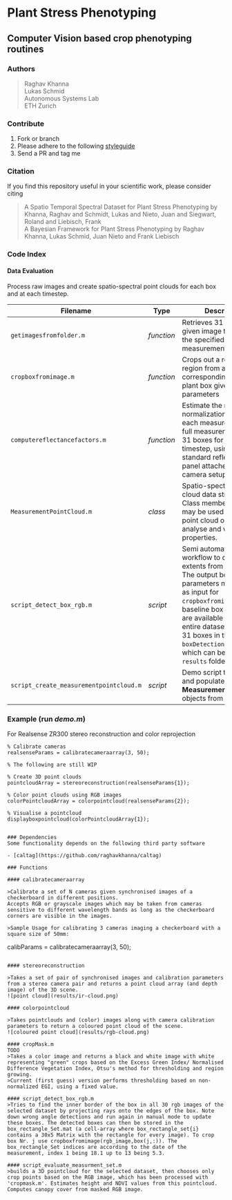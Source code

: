 # Plant Stress Phenotyping
## Computer Vision based crop phenotyping routines

### Authors
>Raghav Khanna  
>Lukas Schmid  
Autonomous Systems Lab  
ETH Zurich

### Contribute

1. Fork or branch
2.  Please adhere to the following [styleguide](https://sites.google.com/site/matlabstyleguidelines/documentation)
3. Send a PR and tag me

### Citation

If you find this repository useful in your scientific work, please consider citing

>A Spatio Temporal Spectral Dataset for Plant Stress Phenotyping by Khanna, Raghav and Schmidt, Lukas and Nieto, Juan and Siegwart, Roland and Liebisch, Frank  
>A Bayesian Framework for Plant Stress Phenotyping by Raghav Khanna, Lukas Schmid, Juan Nieto and Frank Liebisch

### Code Index

#### Data Evaluation
Process raw images and create spatio-spectral point clouds for each box and at each timestep.

| Filename | Type | Description |
|---|---|---|
|`getimagesfromfolder.m`|*function*|Retrieves 31 images of given image type from the specified measurement date folder.|
|`cropboxfromimage.m`|*function*|Crops out a rectangular region from an image, corresponding to the plant box given its parameters|
|`computereflectancefactors.m`|*function*|Estimate the reflectance normalization factor for each measurement in a full measurement set of 31 boxes for a given timestep, using the standard reflectance panel attached to the camera setup.|
|`MeasurementPointCloud.m`|*class*|Spatio-spectral point cloud data structure. Class member functions may be used to construct point cloud objects, analyse and visualize its properties.|
|`script_detect_box_rgb.m`|*script*|Semi automated workflow to detect box extents from rgb images. The output box parameters may be used as input for `cropboxfromimage.m`. Our baseline box detections are available for the entire dataset (16 dates x 31 boxes in the `boxDetections.mat` file which can be found in the `results` folder.)|
|`script_create_measurementpointcloud.m`|*script*|Demo script to fully build and populate **MeasurementPointCloud** objects from raw images.|

### Example (run *demo.m*)
For Realsense ZR300 stereo reconstruction and color reprojection
```
% Calibrate cameras
realsenseParams = calibratecameraarray(3, 50);

% The following are still WIP

% Create 3D point clouds
pointcloudArray = stereoreconstruction(realsenseParams{1});

% Color point clouds using RGB images
colorPointcloudArray = colorpointcloud(realsenseParams{2});

% Visualise a pointcloud
displayboxpointcloud(colorPointcloudArray{1});


### Dependencies
Some functionality depends on the following third party software

- [caltag](https://github.com/raghavkhanna/caltag)

### Functions

#### calibratecameraarray

>Calibrate a set of N cameras given synchronised images of a checkerboard in different positions.
Accepts RGB or grayscale images which may be taken from cameras sensitive to different wavelength bands as long as the checkerboard corners are visible in the images.

>Sample Usage for calibrating 3 cameras imaging a checkerboard with a square size of 50mm:
```
calibParams = calibratecameraarray(3, 50);
```

#### stereoreconstruction

>Takes a set of pair of synchronised images and calibration parameters from a stereo camera pair and returns a point cloud array (and depth image) of the 3D scene.
![point cloud](results/ir-cloud.png)

#### colorpointcloud

>Takes pointclouds and (color) images along with camera calibration parameters to return a coloured point cloud of the scene.
![coloured point cloud](results/rgb-cloud.png)

#### cropMask.m
TODO
>Takes a color image and returns a black and white image with white representing "green" crops based on the Excess Green Index/ Normalised Difference Vegetation Index, Otsu's method for thresholding and region growing. 
>Current (first guess) version performs thresholding based on non-normalized EGI, using a fixed value.

#### script_detect_box_rgb.m
>Tries to find the inner border of the box in all 30 rgb images of the selected dataset by projecting rays onto the edges of the box. Note down wrong angle detections and run again in manual mode to update these boxes. The detected boxes can then be stored in the box_rectangle_Set.mat (a cell-array where box_rectangle_set{i} contains a 30x5 Matrix with the rectangle for every image). To crop box Nr. j use cropboxfromimage(rgb_image,box(j,:)). The box_rectangle_Set indices are according to the date of the measurement, index 1 being 18.1 up to 13 being 5.3.

#### script_evaluate_measurment_set.m
>builds a 3D pointcloud for the selected dataset, then chooses only crop points based on the RGB image, which has been processed with 'cropmask.m'. Estimates height and NDVI values from this pointcloud. Computes canopy cover from masked RGB image.
